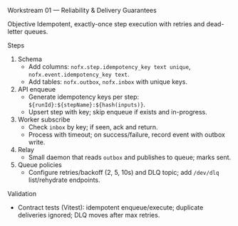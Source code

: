 Workstream 01 — Reliability & Delivery Guarantees

Objective
Idempotent, exactly-once step execution with retries and dead-letter queues.

Steps
1) Schema
   - Add columns: `nofx.step.idempotency_key text unique`, `nofx.event.idempotency_key text`.
   - Add tables: `nofx.outbox`, `nofx.inbox` with unique keys.
2) API enqueue
   - Generate idempotency keys per step: `${runId}:${stepName}:${hash(inputs)}`.
   - Upsert step with key; skip enqueue if exists and in-progress.
3) Worker subscribe
   - Check `inbox` by key; if seen, ack and return.
   - Process with timeout; on success/failure, record event with outbox write.
4) Relay
   - Small daemon that reads `outbox` and publishes to queue; marks sent.
5) Queue policies
   - Configure retries/backoff (2, 5, 10s) and DLQ topic; add `/dev/dlq` list/rehydrate endpoints.

Validation
- Contract tests (Vitest): idempotent enqueue/execute; duplicate deliveries ignored; DLQ moves after max retries.

